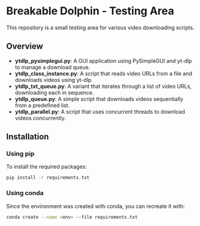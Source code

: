 # Breakable Dolphin - Testing Area

This repository is a small testing area for various video downloading scripts.

## Overview

- **ytdlp_pysimplegui.py**: A GUI application using PySimpleGUI and yt-dlp to manage a download queue.
- **ytdlp_class_instance.py**: A script that reads video URLs from a file and downloads videos using yt-dlp.
- **ytdlp_txt_queue.py**: A variant that iterates through a list of video URLs, downloading each in sequence.
- **ytdlp_queue.py**: A simple script that downloads videos sequentially from a predefined list.
- **ytdlp_parallel.py**: A script that uses concurrent threads to download videos concurrently.

## Installation

### Using pip

To install the required packages:
```bash
pip install -r requirements.txt
```

### Using conda

Since the environment was created with conda, you can recreate it with:
```bash
conda create --name <env> --file requirements.txt
```